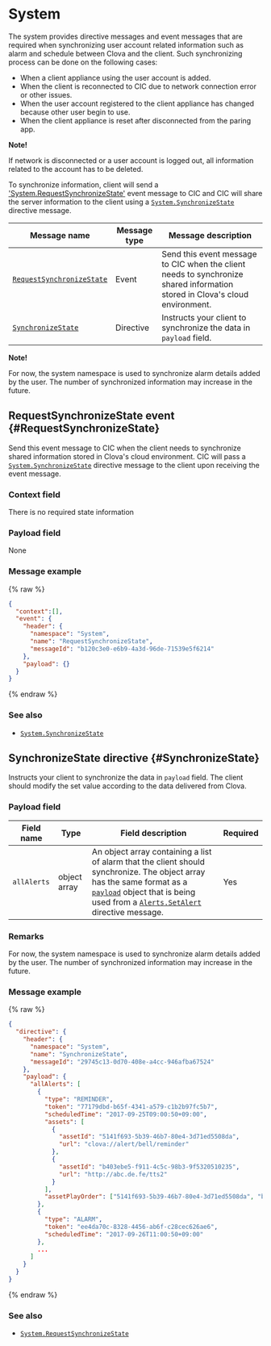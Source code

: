 # System

The system provides directive messages and event messages that are required when synchronizing user account related information such as alarm and schedule between Clova and the client. Such synchronizing process can be done on the following cases:

* When a client appliance using the user account is added. 
* When the client is reconnected to CIC due to network connection error or other issues. 
* When the user account registered to the client appliance has changed because other user begin to use. 
* When the client appliance is reset after disconnected from the paring app. 

<div class="note">
  <p><strong>Note!</strong></p>
  <p>If network is disconnected or a user account is logged out, all information related to the account has to be deleted. </p>
</div>

To synchronize information, client will send a ['System.RequestSynchronizeState'](RequestSynchronizeState) event message to CIC and CIC will share the server information to the client using a [`System.SynchronizeState`](#SynchronizeState) directive message.

| Message name         | Message type  | Message description                                 |
|------------------|-----------|-------------------------------------------|
| [`RequestSynchronizeState`](#RequestSynchronizeState)  | Event     | Send this event message to CIC when the client needs to synchronize shared information stored in Clova's cloud environment. |
| [`SynchronizeState`](#SynchronizeState)                | Directive | Instructs your client to synchronize the data in `payload` field.                               |


<div class="note">
  <p><strong>Note!</strong></p>
  <p>For now, the system namespace is used to synchronize alarm details added by the user. The number of synchronized information may increase in the future.</p>
</div>

## RequestSynchronizeState event {#RequestSynchronizeState}
Send this event message to CIC when the client needs to synchronize shared information stored in Clova's cloud environment. CIC will pass a [`System.SynchronizeState`](#SynchronizeState) directive message to the client upon receiving the event message.

### Context field

There is no required state information

### Payload field

None

### Message example
{% raw %}
```json
{
  "context":[],
  "event": {
    "header": {
      "namespace": "System",
      "name": "RequestSynchronizeState",
      "messageId": "b120c3e0-e6b9-4a3d-96de-71539e5f6214"
    },
    "payload": {}
  }
}
```
{% endraw %}

### See also
* [`System.SynchronizeState`](/CIC/References/CICInterface/System.md#SynchronizeState)

## SynchronizeState directive {#SynchronizeState}
Instructs your client to synchronize the data in `payload` field. The client should modify the set value according to the data delivered from Clova.

### Payload field

| Field name       | Type    | Field description                     | Required |
|---------------|---------|-----------------------------|---------|
| `allAlerts`   | object array | An object array containing a list of alarm that the client should synchronize. The object array has the same format as a [`payload`](/CIC/References/CICInterface/Alerts.md#SetAlertPayload) object that is being used from a [`Alerts.SetAlert`](/CIC/References/CICInterface/Alerts.md#SetAlert) directive message.  | Yes    |

### Remarks
For now, the system namespace is used to synchronize alarm details added by the user. The number of synchronized information may increase in the future.

### Message example

{% raw %}

```json
{
  "directive": {
    "header": {
      "namespace": "System",
      "name": "SynchronizeState",
      "messageId": "29745c13-0d70-408e-a4cc-946afba67524"
    },
    "payload": {
      "allAlerts": [
        {
          "type": "REMINDER",
          "token": "77179dbd-b65f-4341-a579-c1b2b97fc5b7",
          "scheduledTime": "2017-09-25T09:00:50+09:00",
          "assets": [
            {
              "assetId": "5141f693-5b39-46b7-80e4-3d71ed5508da",
              "url": "clova://alert/bell/reminder"
            },
            {
              "assetId": "b403ebe5-f911-4c5c-98b3-9f5320510235",
              "url": "http://abc.de.fe/tts2"
            }
          ],
          "assetPlayOrder": ["5141f693-5b39-46b7-80e4-3d71ed5508da", "b403ebe5-f911-4c5c-98b3-9f5320510235"]
        },
        {
          "type": "ALARM",
          "token": "ee4da70c-8328-4456-ab6f-c28cec626ae6",
          "scheduledTime": "2017-09-26T11:00:50+09:00"
        },
        ...
      ]
    }
  }
}
```

{% endraw %}

### See also
* [`System.RequestSynchronizeState`](#RequestSynchronizeState)
